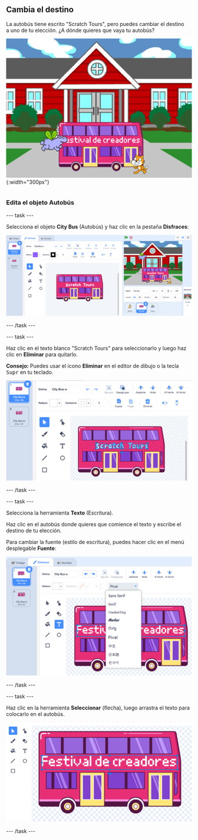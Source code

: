 ## Cambia el destino

<div style="display: flex; flex-wrap: wrap">
<div style="flex-basis: 200px; flex-grow: 1; margin-right: 15px;">
La autobús tiene escrito "Scratch Tours", pero puedes cambiar el destino a uno de tu elección. ¿A dónde quieres que vaya tu autobús?  
</div>
<div>

![El autobús con el texto "Festival de creadores".](Images/maker-bus.png){:width="300px"}

</div>
</div>

### Edita el objeto Autobús

--- task ---

Selecciona el objeto **City Bus** (Autobús) y haz clic en la pestaña **Disfraces**:

![El disfraz en el Editor de dibujo.](images/costumes-bus-sprite-highlighted.png)

--- /task ---

--- task ---

Haz clic en el texto blanco "Scratch Tours" para seleccionarlo y luego haz clic en **Eliminar** para quitarlo.

**Consejo:** Puedes usar el ícono **Eliminar** en el editor de dibujo o la tecla <kbd>Supr</kbd> en tu teclado.

![El texto del Autboús y el ícono Eliminar resaltados.](images/bus-delete-text.png)

--- /task ---

--- task ---

Selecciona la herramienta **Texto** (Escritura).

Haz clic en el autobús donde quieres que comience el texto y escribe el destino de tu elección.

Para cambiar la fuente (estilo de escritura), puedes hacer clic en el menú desplegable **Fuente**:

![El menú 'Fuente' seleccionado en la parte superior central del Editor de dibujo.](images/bus-text-font.png)

--- /task ---

--- task ---

Haz clic en la herramienta **Seleccionar** (flecha), luego arrastra el texto para colocarlo en el autobús.

![El texto en el Autobús y la herramienta Seleccionar resaltados.](images/bus-destination-centered.png)

--- /task ---


